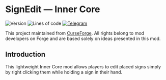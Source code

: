 # SignEdit — Inner Core

![Version](https://img.shields.io/badge/dynamic/json?label=version&query=version&url=https://raw.githubusercontent.com/nernar/signedit/master/mod.info&logo=clockify&logoColor=white&style=flat-square)
![Lines of code](https://img.shields.io/tokei/lines/github/nernar/signedit?logo=sourcegraph&logoColor=white&style=flat-square)
[![Telegram](https://img.shields.io/badge/channel-gray?&logo=telegram&style=flat-square)](https://t.me/ntInsideChat)

This project maintained from [CurseForge](https://www.curseforge.com/minecraft/mc-mods/signedit). All rights belong to mod developers on Forge and are based solely on ideas presented in this mod.

## Introduction
This lightweight Inner Core mod allows players to edit placed signs simply by right clicking them while holding a sign in their hand.
